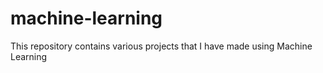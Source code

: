 # machine-learning
This repository contains various projects that I have made using Machine Learning

